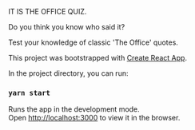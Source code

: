 IT IS THE OFFICE QUIZ. 

Do you think you know who said it?

Test your knowledge of classic 'The Office' quotes. 


This project was bootstrapped with [Create React App](https://github.com/facebook/create-react-app).


In the project directory, you can run:

### `yarn start`

Runs the app in the development mode.\
Open [http://localhost:3000](http://localhost:3000) to view it in the browser.


